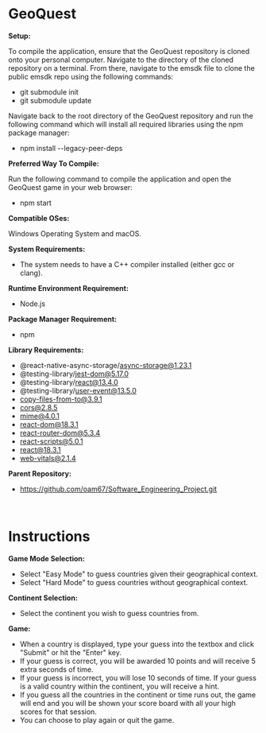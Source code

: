 # **GeoQuest**

**Setup:**

To compile the application, ensure that the GeoQuest repository is cloned onto your personal computer. Navigate to the directory of the cloned repository on a terminal. From there, navigate to the emsdk file to clone the public emsdk repo using the following commands:

- git submodule init
- git submodule update

Navigate back to the root directory of the GeoQuest repository and run the following command which will install all required libraries using the npm package manager:

- npm install --legacy-peer-deps

**Preferred Way To Compile:**

Run the following command to compile the application and open the GeoQuest game in your web browser:

- npm start

**Compatible OSes:**

Windows Operating System and macOS.

**System Requirements:**
- The system needs to have a C++ compiler installed (either gcc or clang).

**Runtime Environment Requirement:**

- Node.js

**Package Manager Requirement:**

- npm

**Library Requirements:**
- @react-native-async-storage/async-storage@1.23.1
- @testing-library/jest-dom@5.17.0
- @testing-library/react@13.4.0
- @testing-library/user-event@13.5.0
- copy-files-from-to@3.9.1
- cors@2.8.5
- mime@4.0.1
- react-dom@18.3.1
- react-router-dom@5.3.4
- react-scripts@5.0.1
- react@18.3.1
- web-vitals@2.1.4

**Parent Repository:**
- https://github.com/oam67/Software_Engineering_Project.git

&ensp;
# **Instructions**

**Game Mode Selection:**
- Select "Easy Mode" to guess countries given their geographical context.
- Select "Hard Mode" to guess countries without geographical context.

**Continent Selection:**
- Select the continent you wish to guess countries from.

**Game:**
- When a country is displayed, type your guess into the textbox and click "Submit" or hit the "Enter" key.
- If your guess is correct, you will be awarded 10 points and will receive 5 extra seconds of time. 
- If your guess is incorrect, you will lose 10 seconds of time. If your guess is a valid country within the continent, you will receive a hint.
- If you guess all the countries in the continent or time runs out, the game will end and you will be shown your score board with all your high scores for that session. 
- You can choose to play again or quit the game.
